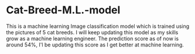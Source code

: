 # Cat-Breed-M.L.-model
This is a machine learning Image classification model which is trained using the pictures of 5 cat breeds.
I will keep updating this model as my skills grow as a machine learning engineer.
The prediction score as of now is around 54%, I'l be updating this score as I get better at machine learning.
